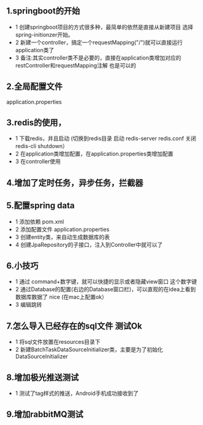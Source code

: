 ## 1.springboot的开始
* 1 创建springboot项目的方式很多种，最简单的依然是直接从新建项目 选择spring-initionzer开始。
* 2 新建一个controller，搞定一个requestMapping("/")就可以直接运行application类了
* 3 备注:其实controller类不是必要的，直接在application类增加对应的restController和requestMapping注解 也是可以的

## 2.全局配置文件
application.properties


## 3.redis的使用，
* 1 下载redis，并且启动 (切换到redis目录 启动 redis-server redis.conf  关闭 redis-cli shutdown）
* 2 在application类增加配置，在application.properties类增加配置
* 3 在controller使用


## 4.增加了定时任务，异步任务，拦截器


## 5.配置spring data
* 1 添加依赖 pom.xml
* 2 添加配置文件 application.properties
* 3 创建entity类，来自动生成数据库的表
* 4 创建JpaRepository的子接口，注入到Controller中就可以了


## 6.小技巧
* 1 通过 command+数字键，就可以快捷的显示或者隐藏view窗口 这个数字键
* 2 通过Database的配置(右边的Database窗口栏)，可以直观的在idea上看到数据库数据了 nice (在mac上配置ok）
* 3 编辑跳转


## 7.怎么导入已经存在的sql文件 测试Ok
* 1 将sql文件放置在resources目录下
* 2 新建BatchTaskDataSourceInitializer类，主要是为了初始化DataSourceInitializer


## 8.增加极光推送测试
* 1 测试了tag样式的推送，Android手机成功接收到了

## 9.增加rabbitMQ测试